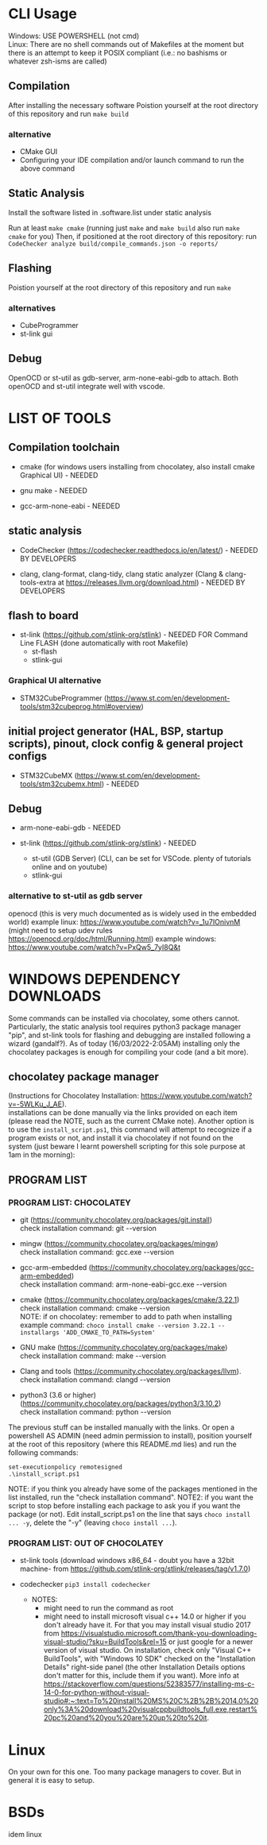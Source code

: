 # CLI Usage

Windows: USE POWERSHELL (not cmd)  
Linux: There are no shell commands out of Makefiles at the moment but there is an attempt to keep it
POSIX compliant (i.e.: no bashisms or whatever zsh-isms are called)  

## Compilation

After installing the necessary software
Poistion yourself at the root directory of this repository and run `make build`

### alternative
* CMake GUI
* Configuring your IDE compilation and/or launch command to run the above command

## Static Analysis

Install the software listed in .software.list under static analysis

Run at least `make cmake` (running just `make` and `make build` also run `make cmake` for you)
Then, if positioned at the root directory of this repository:
run `CodeChecker analyze build/compile_commands.json -o reports/`

## Flashing
Poistion yourself at the root directory of this repository and run `make`

### alternatives
* CubeProgrammer
* st-link gui

## Debug
OpenOCD or st-util as gdb-server, arm-none-eabi-gdb to attach.
Both openOCD and st-util integrate well with vscode.

# LIST OF TOOLS

## Compilation toolchain
* cmake (for windows users installing from chocolatey, also install cmake Graphical UI) - NEEDED

* gnu make - NEEDED

* gcc-arm-none-eabi - NEEDED

## static analysis
* CodeChecker (https://codechecker.readthedocs.io/en/latest/) - NEEDED BY DEVELOPERS

* clang, clang-format, clang-tidy, clang static analyzer (Clang & clang-tools-extra at https://releases.llvm.org/download.html) - NEEDED BY DEVELOPERS

## flash to board
* st-link (https://github.com/stlink-org/stlink) - NEEDED FOR Command Line FLASH (done automatically with root Makefile)
  * st-flash
  * stlink-gui

### Graphical UI alternative
* STM32CubeProgrammer (https://www.st.com/en/development-tools/stm32cubeprog.html#overview)

## initial project generator (HAL, BSP, startup scripts), pinout, clock config & general project configs
* STM32CubeMX (https://www.st.com/en/development-tools/stm32cubemx.html) - NEEDED

## Debug
* arm-none-eabi-gdb - NEEDED

* st-link (https://github.com/stlink-org/stlink) - NEEDED
  * st-util (GDB Server) (CLI, can be set for VSCode. plenty of tutorials online and on youtube)
  * stlink-gui

### alternative to st-util as gdb server
openocd (this is very much documented as is widely used in the embedded world)
  example linux: https://www.youtube.com/watch?v=_1u7IOnivnM (might need to setup udev rules https://openocd.org/doc/html/Running.html)
  example windows: https://www.youtube.com/watch?v=PxQw5_7yI8Q&t

# WINDOWS DEPENDENCY DOWNLOADS

Some commands can be installed via chocolatey, some others cannot. Particularly, the static analysis tool requires python3
package manager "pip", and st-link tools for flashing and debugging are installed following a wizard (gandalf?).
As of today (16/03/2022-2:05AM) installing only the chocolatey packages is enough for compiling your code (and a bit more).

## chocolatey package manager
(Instructions for Chocolatey Installation: https://www.youtube.com/watch?v=-5WLKu_J_AE).  
installations can be done manually via the links provided on each item (please read the NOTE,
such as the current CMake note). Another option is to use the `install_script.ps1`, this command will attempt
to recognize if a program exists or not, and install it via chocolatey if not found on the system
(just beware I learnt powershell scripting for this sole purpose at 1am in the morning):

## PROGRAM LIST

### PROGRAM LIST: CHOCOLATEY  


* git (https://community.chocolatey.org/packages/git.install)  
	check installation command: git --version

* mingw (https://community.chocolatey.org/packages/mingw)  
	check installation command: gcc.exe --version

* gcc-arm-embedded (https://community.chocolatey.org/packages/gcc-arm-embedded)  
	check installation command: arm-none-eabi-gcc.exe --version

* cmake (https://community.chocolatey.org/packages/cmake/3.22.1)  
	check installation command: cmake --version  
	NOTE: if on chocolatey: remember to add to path when installing
	example command:  `choco install cmake --version 3.22.1 --installargs 'ADD_CMAKE_TO_PATH=System'`

* GNU make (https://community.chocolatey.org/packages/make)  
	check installation command: make --version

* Clang and tools (https://community.chocolatey.org/packages/llvm).  
	check installation command: clangd --version

* python3 (3.6 or higher) (https://community.chocolatey.org/packages/python3/3.10.2)  
	check installation command: python --version  


The previous stuff can be installed manually with the links. Or open a powershell AS ADMIN (need admin permission to install),
position yourself at the root of this repository (where this README.md lies) and run the following commands:
```
set-executionpolicy remotesigned
.\install_script.ps1
```
NOTE: if you think you already have some of the packages mentioned in the list installed, run the "check installation command".
NOTE2: if you want the script to stop before installing each package to ask you if you want the package (or not). Edit install_script.ps1
on the line that says `choco install ... -y`, delete the "-y" (leaving `choco install ...`).

### PROGRAM LIST: OUT OF CHOCOLATEY

* st-link tools (download windows x86_64 - doubt you have a 32bit machine- from https://github.com/stlink-org/stlink/releases/tag/v1.7.0)

* codechecker `pip3 install codechecker`
  * NOTES:
    * might need to run the command as root
    * might need to install microsoft visual c++ 14.0 or higher if you don't already have it. For that you may install
		visual studio 2017 from https://visualstudio.microsoft.com/thank-you-downloading-visual-studio/?sku=BuildTools&rel=15
		or just google for a newer version of visual studio.
		On installation, check only "Visual C++ BuildTools", with "Windows 10 SDK" checked on the "Installation Details" right-side panel
		(the other Installation Details options don't matter for this, include them if you want).
		More info at https://stackoverflow.com/questions/52383577/installing-ms-c-14-0-for-python-without-visual-studio#:~:text=To%20install%20MS%20C%2B%2B%2014.0%20only%3A%20download%20visualcppbuildtools_full.exe,restart%20pc%20and%20you%20are%20up%20to%20it.

# Linux

On your own for this one. Too many package managers to cover. But in general it is
easy to setup.

# BSDs

idem linux

